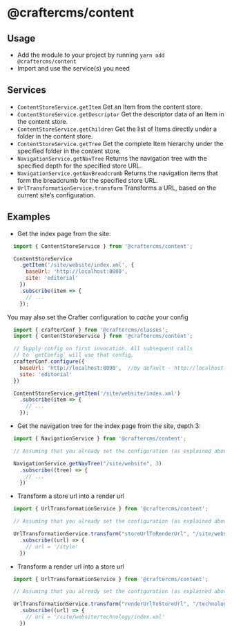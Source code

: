 # @craftercms/content

## Usage

- Add the module to your project by running `yarn add @craftercms/content`
- Import and use the service(s) you need

## Services

- `ContentStoreService.getItem` Get an Item from the content store.
- `ContentStoreService.getDescriptor` Get the descriptor data of an Item in the content store.
- `ContentStoreService.getChildren` Get the list of Items directly under a folder in the content store.
- `ContentStoreService.getTree` Get the complete Item hierarchy under the specified folder in the content store.
- `NavigationService.getNavTree` Returns the navigation tree with the specified depth for the specified store URL.
- `NavigationService.getNavBreadcrumb` Returns the navigation items that form the breadcrumb for the specified store URL.
- `UrlTransformationService.transform` Transforms a URL, based on the current site’s configuration. 

## Examples

- Get the index page from the site:

```js
  import { ContentStoreService } from '@craftercms/content';

  ContentStoreService
    .getItem('/site/website/index.xml', {
      baseUrl: 'http://localhost:8080',
      site: 'editorial'
    })
    .subscribe(item => {
      // ...
    });
```
You may also set the Crafter configuration to _cache_ your config

```js
  import { crafterConf } from '@craftercms/classes';
  import { ContentStoreService } from '@craftercms/content';

  // Supply config on first invocation. All subsequent calls 
  // to `getConfig` will use that config.
  crafterConf.configure({
    baseUrl: 'http://localhost:8090',  //by default - http://localhost:8080
    site: 'editorial'
  })

  ContentStoreService.getItem('/site/website/index.xml')
    .subscribe(item => {
      // ...
    });
```

- Get the navigation tree for the index page from the site, depth 3:

```js
  import { NavigationService } from '@craftercms/content';

  // Assuming that you already set the configuration (as explained above)

  NavigationService.getNavTree("/site/website", 3)
    .subscribe((tree) => {
      // ...
    })
```

- Transform a store url into a render url

```js
  import { UrlTransformationService } from '@craftercms/content';

  // Assuming that you already set the configuration (as explained above)

  UrlTransformationService.transform("storeUrlToRenderUrl", "/site/website/style/index.xml")
    .subscribe((url) => {
      // url = '/style'
    })
```

- Transform a render url into a store url

```js
  import { UrlTransformationService } from '@craftercms/content';

  // Assuming that you already set the configuration (as explained above)

  UrlTransformationService.transform("renderUrlToStoreUrl", "/technology")
    .subscribe((url) => {
      // url = '/site/website/technology/index.xml'
    })
```